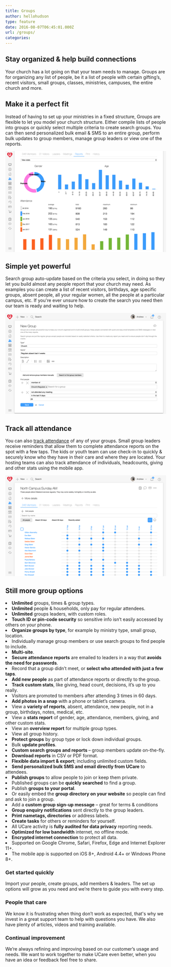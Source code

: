 ```yaml
---
title: Groups
author: hellohudson
type: feature
date: 2016-08-07T06:45:01.000Z
url: /groups/
categories: 
---
```


## Stay organized & help build connections

Your church has a lot going on that your team needs to manage. Groups are for organizing any list of people, be it a list of people with certain gifting’s, recent visitors, small groups, classes, ministries, campuses, the entire church and more.

## Make it a perfect fit

Instead of having to set up your ministries in a fixed structure, Groups are flexible to let you model your church structure. Either compile lists of people into groups or quickly select multiple criteria to create search groups. You can then send personalized bulk email & SMS to an entire group, perform bulk updates to group members, manage group leaders or view one of the reports.

![](stats2.png)

## Simple yet powerful

Search group auto-update based on the criteria you select, in doing so they let you build almost any people report that your church may need. As examples you can create a list of recent visitors, birthdays, age specific groups, absent people, all your regular women, all the people at a particular campus, etc. If you're ever unsure how to create the search you need then our team is ready and waiting to help.

![](search2.png)

## Track all attendance

You can also [track attendance](/features/attendance-tracking/) of any of your groups. Small group leaders receive reminders that allow them to complete attendance reports on the spot with a few taps. The kids or youth team can use check-in to quickly & securely know who they have in their care and where they are located. Your hosting teams can also track attendance of individuals, headcounts, giving and other stats using the mobile app.

![](attendance2.png)

## Still more group options

<style>ul.checklist{padding:0} ul.checklist li{padding:2px 0 6px 36px;background:url(/wp-content/uploads/2016/10/check2.svg) no-repeat 0 0;list-style:none}</style><li><strong>Unlimited</strong> groups, times &amp; group types.</li><li><strong>Unlimited</strong> people &amp; households, only pay for regular attendees.</li><li><strong>Unlimited</strong> groups leaders, with custom roles.</li><li><strong>Touch ID or pin-code security</strong> so sensitive info isn’t easily accessed by others on your phone.</li><li><strong>Organize groups by type</strong>, for example by ministry type, small group, location.</li><li>Individually manage group members or use search groups to find people to include.</li><li><strong>Multi-site</strong>.</li><li><strong>Secure attendance reports</strong> are emailed to leaders in a way that <strong>avoids the need for passwords</strong>.</li><li>Record that a group didn’t meet, or <strong>select who attended with just a few taps</strong>.</li><li><strong>Add new people</strong> as part of attendance reports or directly to the group.</li><li><strong>Track custom stats</strong>, like giving, head count, decisions, it’s up to you really.</li><li>Visitors are promoted to members after attending 3 times in 60 days.</li><li><strong>Add photos in a snap</strong> with a phone or tablet’s camera.</li><li>View a <strong>variety of reports</strong>, absent, attendance, new people, not in a group, birthdays, notes, medical, etc.</li><li>View a <strong>stats report</strong> of gender, age, attendance, members, giving, and other custom stats.</li><li>View an <strong>overview report</strong> for multiple group types.</li><li>View all group history.</li><li><strong>Protect groups</strong> by group type or lock down individual groups.</li><li>Bulk <strong>update profiles</strong>.</li><li><strong>Custom search groups and reports&nbsp;</strong>– group members update on-the-fly.</li><li><strong>Download reports</strong> in CSV or PDF format.</li><li><strong>Flexible data import &amp; export</strong>; including unlimited custom fields.</li><li><strong>Send personalized bulk SMS and email directly from UCare</strong> to attendees.</li><li><strong>Publish groups</strong> to allow people to join or keep them private.</li><li>Published groups can be <strong>quickly searched</strong> to find a group.</li><li>Publish <strong>groups to your portal</strong>.</li><li>Or easily embed the <strong>group directory on your website</strong> so people can find and ask to join a group.</li><li>Add a <strong>custom group sign-up message</strong> – great for terms &amp; conditions</li><li><strong>Group enquiry notifications</strong> sent directly to the group leaders.</li><li><strong>Print nametags, directories</strong> or address labels.</li><li><strong>Create tasks</strong> for others or reminders for yourself.</li><li>All UCare activity is <strong>fully audited for data privacy</strong> reporting needs.</li><li><strong>Optimized for low bandwidth</strong> internet, no offline mode.</li><li><strong>Encrypted internet connection</strong> to protect all data.</li><li>Supported on Google Chrome, Safari, Firefox, Edge and Internet Explorer 11+.</li><li>The mobile app is supported on iOS 8+, Android 4.4+ or Windows Phone 8+.</li>

### Get started quickly

Import your people, create groups, add members & leaders. The set up options will grow as you need and we’re there to guide you with every step.

### People that care

We know it is frustrating when thing don’t work as expected, that's why we invest in a great support team to help with questions you have. We also have plenty of articles, videos and training available.

### Continual improvement

We’re always refining and improving based on our customer’s usage and needs. We want to work together to make UCare even better, when you have an idea or feedback feel free to share.
